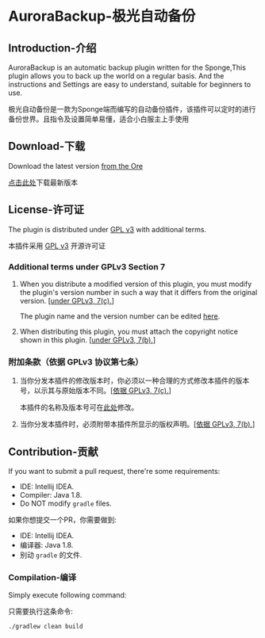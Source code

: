 # AuroraBackup-极光自动备份


## Introduction-介绍

AuroraBackup is an automatic backup plugin written for the Sponge,This plugin allows you to back up the world on a regular basis. And the instructions and Settings are easy to understand, suitable for beginners to use.

极光自动备份是一款为Sponge端而编写的自动备份插件，该插件可以定时的进行备份世界。且指令及设置简单易懂，适合小白服主上手使用



## Download-下载

Download the latest version [from the Ore](https://ore.spongepowered.org/timi137/AuroraBackup/versions)

[点击此处](https://ore.spongepowered.org/timi137/AuroraBackup/versions)下载最新版本



## License-许可证

The plugin is distributed under [GPL v3](https://www.gnu.org/licenses/gpl-3.0.html) with additional terms.

本插件采用 [GPL v3](https://www.gnu.org/licenses/gpl-3.0.html) 开源许可证

### Additional terms under GPLv3 Section 7
1. When you distribute a modified version of this plugin, you must modify the plugin's version number in such a way that it differs from the original version. \[[under GPLv3, 7(c).](https://github.com/huanghongxun/HMCL/blob/11820e31a85d8989e41d97476712b07e7094b190/LICENSE#L372-L374)\]

   The plugin name and the version number can be edited [here](https://github.com/PistonMinecraft/AuroraBackup/blob/master/gradle.properties).

2. When distributing this plugin, you must attach the copyright notice shown in this plugin. \[[under GPLv3, 7(b).](https://github.com/huanghongxun/HMCL/blob/11820e31a85d8989e41d97476712b07e7094b190/LICENSE#L368-L370)\]

   

### 附加条款（依据 GPLv3 协议第七条）

1. 当你分发本插件的修改版本时，你必须以一种合理的方式修改本插件的版本号，以示其与原始版本不同。\[[依据 GPLv3, 7(c).](https://github.com/huanghongxun/HMCL/blob/11820e31a85d8989e41d97476712b07e7094b190/LICENSE#L372-L374)\]

   本插件的名称及版本号可在[此处](https://github.com/PistonMinecraft/AuroraBackup/blob/master/gradle.properties)修改。

2. 当你分发本插件时，必须附带本插件所显示的版权声明。\[[依据 GPLv3, 7(b).](https://github.com/huanghongxun/HMCL/blob/11820e31a85d8989e41d97476712b07e7094b190/LICENSE#L368-L370)\]



## Contribution-贡献

If you want to submit a pull request, there're some requirements:

- IDE: Intellij IDEA.
- Compiler: Java 1.8.
- Do NOT modify `gradle` files.

如果你想提交一个PR，你需要做到:

- IDE: Intellij IDEA.
- 编译器: Java 1.8.
- 别动 `gradle` 的文件.

### Compilation-编译

Simply execute following command:

只需要执行这条命令:

```
./gradlew clean build
```
